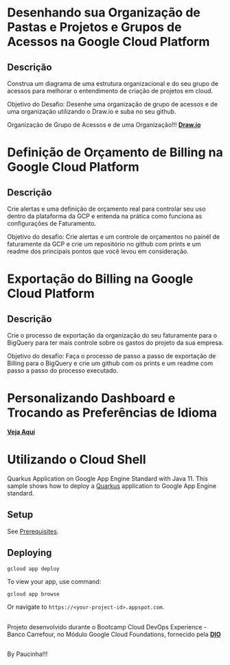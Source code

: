 # Desenhando sua Organização de Pastas e Projetos e Grupos de Acessos na Google Cloud Platform

## Descrição
Construa um diagrama de uma estrutura organizacional e do seu grupo de acessos para melhorar o entendimento de criação de projetos em cloud.

Objetivo do Desafio: Desenhe uma organização de grupo de acessos e de uma organização utilizando o Draw.io e suba no seu github.

Organização de Grupo de Acessos e de uma Organização!!! [**Draw.io**](https://viewer.diagrams.net/?tags=%7B%7D&highlight=0000ff&edit=_blank&layers=1&nav=1#G1s26tWEAw9iikZkTfebpFJRZOS_5aKR1Y)

##

# Definição de Orçamento de Billing na Google Cloud Platform

## Descrição

Crie alertas e uma definição de orçamento real para controlar seu uso dentro da plataforma da GCP e entenda na prática como funciona as configurações de Faturamento.

Objetivo do desafio: Crie alertas e um controle de orçamentos no painél de faturamente da GCP e crie um repositório no github com prints e um readme dos principais pontos que você levou em consideração.

##

# Exportação do Billing na Google Cloud Platform

## Descrição

Crie o processo de exportação da organização do seu faturamente para o BigQuery para ter mais controle sobre os gastos do projeto da sua empresa.

Objetivo do desafio: Faça o processo de passo a passo de exportação de Billing para o BigQuery e crie um github com os prints e um readme com passo a passo do processo executado.

##

# Personalizando Dashboard e Trocando as Preferências de Idioma

[**Veja Aqui**](https://console.cloud.google.com/welcome?project=elated-drive-372122&authuser=2&_ga=2.139640240.2071911632.1672871267-1861883015.1672871267)

##

# Utilizando o Cloud Shell

Quarkus Application on Google App Engine Standard with Java 11. This sample shows how to deploy a [Quarkus](https://quarkus.io/)
application to Google App Engine standard.

## Setup

See [Prerequisites](../README.md#Prerequisites).

## Deploying

```bash
gcloud app deploy
```

To view your app, use command:
```
gcloud app browse
```
Or navigate to `https://<your-project-id>.appspot.com`.

##

Projeto desenvolvido durante o Bootcamp Cloud DevOps Experience - Banco Carrefour, no Módulo Google Cloud Foundations, fornecido pela [**DIO**](https://www.dio.me/)

##

By Paucinha!!!
